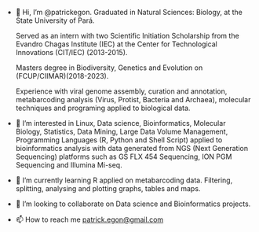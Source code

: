 - 👋 Hi, I’m @patrickegon.
  Graduated in Natural Sciences: Biology, at the State University of Pará. 
  
  Served as an intern with two Scientific Initiation Scholarship from the Evandro Chagas Institute (IEC) at the Center for Technological Innovations (CIT/IEC) (2013-2015).
  
  Masters degree in Biodiversity, Genetics and Evolution on (FCUP/CIIMAR)(2018-2023).
  
  Experience with viral genome assembly, curation and annotation, metabarcoding analysis (Virus, Protist, Bacteria and Archaea), molecular techniques and programing applied to biological data.


- 👀 I’m interested in Linux, Data science, Bioinformatics, Molecular Biology, Statistics, Data Mining, Large Data Volume Management, Programming Languages (R, Python and Shell Script) applied to bioinformatics analysis with data generated from NGS (Next Generation Sequencing) platforms such as GS FLX 454 Sequencing, ION PGM Sequencing and Illumina Mi-seq.

- 🌱 I’m currently learning R applied on metabarcoding data. Filtering, splitting, analysing and plotting graphs, tables and maps.

- 💞️ I’m looking to collaborate on Data science and Bioinformatics projects.

- 📫 How to reach me patrick.egon@gmail.com

<!---
patrickegon/patrickegon is a ✨ special ✨ repository because its `README.md` (this file) appears on your GitHub profile.
You can click the Preview link to take a look at your changes.
--->
